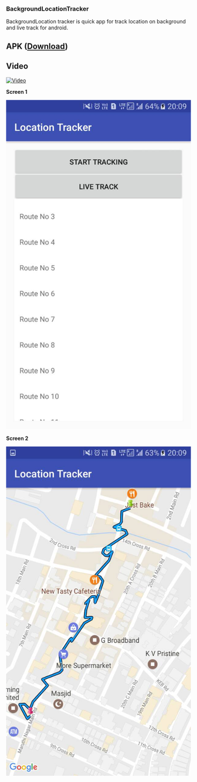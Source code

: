 
### BackgroundLocationTracker

BackgroundLocation tracker is quick app for track location on background and live track for android.


## APK ([Download](https://raw.githubusercontent.com/rameshvoltella/BackgroundLocationTracker/master/apk/sample.apk)) 

## Video

[![Video](https://img.youtube.com/vi/xdW2mh3NrPs/0.jpg)](https://www.youtube.com/watch?v=xdW2mh3NrPs)



<p><b>Screen 1 </b></p>
<p><a href="https://raw.githubusercontent.com/rameshvoltella/BackgroundLocationTracker/master/a.png" target="_blank"><img src="https://raw.githubusercontent.com/rameshvoltella/BackgroundLocationTracker/master/a.png" alt="Screenshot one" style="max-width:100%;"></a></p>


<p><b>Screen 2 </b></p>
<p><a href="https://raw.githubusercontent.com/rameshvoltella/BackgroundLocationTracker/master/b.png" target="_blank"><img src="https://raw.githubusercontent.com/rameshvoltella/BackgroundLocationTracker/master/b.png" alt="Screenshot one" style="max-width:100%;"></a></p>




